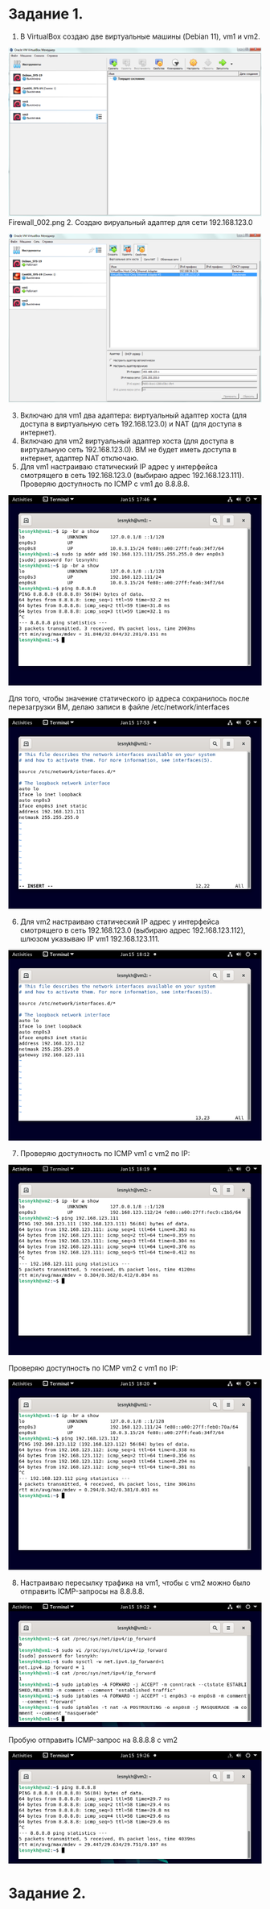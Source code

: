 ﻿# Задание 1.
1. В VirtualBox создаю две виртуальные машины (Debian 11), vm1 и vm2.

![](https://github.com/OlgaLesnykh/screenshots/blob/f65e18b0cf24bd5b1a80ba0f227edf98e7ffbe3d/Firewall_001.png)
Firewall_002.png
2. Создаю вируальный адаптер для сети 192.168.123.0

![](https://github.com/OlgaLesnykh/screenshots/blob/main/Firewall_002.png)

3. Включаю для vm1 два адаптера: виртуальный адаптер хоста (для доступа в виртуальную сеть 192.168.123.0) и NAT (для доступа в интернет).
4. Включаю для vm2 виртуальный адаптер хоста (для доступа в виртуальную сеть 192.168.123.0). ВМ не будет иметь доступа в интернет, адаптер NAT отключаю.
5. Для vm1 настраиваю статический IP адрес у интерфейса смотрящего в сеть 192.168.123.0 (выбираю адрес 192.168.123.111). Проверяю доступность по ICMP c vm1 до 8.8.8.8.

![](https://github.com/OlgaLesnykh/screenshots/blob/main/Firewall_003.png)

Для того, чтобы значение статического ip адреса сохранилось после перезагрузки ВМ, делаю записи в файле /etc/network/interfaces

![](https://github.com/OlgaLesnykh/screenshots/blob/main/Firewall_004.png)

6. Для vm2 настраиваю статический IP адрес у интерфейса смотрящего в сеть 192.168.123.0 (выбираю адрес 192.168.123.112), шлюзом указываю IP vm1 192.168.123.111.

![](https://github.com/OlgaLesnykh/screenshots/blob/main/Firewall_005.png)

7. Проверяю доступность по ICMP vm1 с vm2 по IP:

![](https://github.com/OlgaLesnykh/screenshots/blob/main/Firewall_006.png)

Проверяю доступность по ICMP vm2 с vm1 по IP:

![](https://github.com/OlgaLesnykh/screenshots/blob/main/Firewall_007.png)

8. Настраиваю пересылку трафика на vm1, чтобы с vm2 можно было отправить ICMP-запросы на 8.8.8.8.

![](https://github.com/OlgaLesnykh/screenshots/blob/main/Firewall_008.png)

Пробую отправить ICMP-запрос на 8.8.8.8 с vm2

![](https://github.com/OlgaLesnykh/screenshots/blob/main/Firewall_009.png)

# Задание 2.

